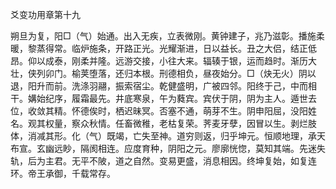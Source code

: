 爻变功用章第十九 

朔旦为复，阳□（气）始通。出入无疾，立表微刚。黄钟建子，兆乃滋彰。播施柔暖，黎蒸得常。临炉施条，开路正光。光耀渐进，日以益长。丑之大侣，结正低昂。仰以成泰，刚柔并隆。远游交接，小往大来。辐辏于银，运而趋时。渐历大壮，侠列卯门。榆荚堕落，还归本根。刑德相负，昼夜始分。□（炔无火）阴以退，阳升而前。洗涤羽翮，振索宿尘。乾健盛明，广被四邻。阳终于己，中而相干。媾始纪序，履霜最先。井底寒泉，午为蕤宾。宾伏于阴，阴为主人。遁世去位，收敛其精。怀德俟时，栖迟昧冥。否塞不通，萌芽不生。阴申阳屈，没阳姓名。观其权量，察众秋情。任畜微稚，老枯复荣。荠麦牙孽，因冒以生。剥烂肢体，消减其形。化（气）既竭，亡失至神。道穷则返，归乎坤元。恒顺地理，承天布宣。玄幽远眇，隔阂相连。应度育种，阴阳之元。廖廓恍惚，莫知其端。先迷失轨，后为主君。无平不陂，道之自然。变易更盛，消息相因。终坤复始，如复连环。帝王承御，千载常存。 

